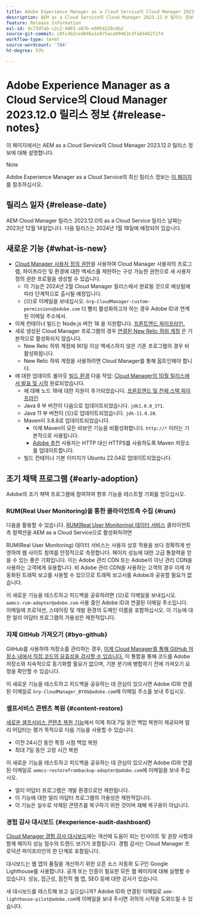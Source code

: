 ```yaml
---
title: Adobe Experience Manager as a Cloud Service의 Cloud Manager 2023.12.0 릴리스 정보
description: AEM as a Cloud Service의 Cloud Manager 2023.12.0 릴리스 정보입니다.
feature: Release Information
exl-id: 9c73d7ab-c2c2-4803-a07b-e9054220c6b2
source-git-commit: c0fc4b2ced046a1e975aca99463cdfa03462f2f4
workflow-type: tm+mt
source-wordcount: '784'
ht-degree: 53%

---
```



# Adobe Experience Manager as a Cloud Service의 Cloud Manager 2023.12.0 릴리스 정보 {#release-notes}

이 페이지에서는 AEM as a Cloud Service의 Cloud Manager 2023.12.0 릴리스 정보에 대해 설명합니다.

>[!NOTE]
>
>Adobe Experience Manager as a Cloud Service의 최신 릴리스 정보는 [이 페이지](/help/release-notes/release-notes-cloud/release-notes-current.md)를 참조하십시오.

## 릴리스 일자 {#release-date}

AEM Cloud Manager 릴리스 2023.12.0의 as a Cloud Service 릴리스 날짜는 2023년 12월 14일입니다. 다음 릴리스는 2024년 1월 18일에 예정되어 있습니다.

## 새로운 기능 {#what-is-new}

* [Cloud Manager 사용자 정의 권한](/help/implementing/cloud-manager/custom-permissions.md)을 사용하여 Cloud Manager 사용자의 프로그램, 파이프라인 및 환경에 대한 액세스를 제한하는 구성 가능한 권한으로 새 사용자 정의 권한 프로필을 생성할 수 있습니다.
   * 이 기능은 2024년 2월 Cloud Manager 릴리스에서 완료될 것으로 예상됨에 따라 단계적으로 출시될 예정입니다.
   * (으)로 이메일을 보내십시오. `Grp-CloudManager-custom-permissions@adobe.com` 더 빨리 활성화하고자 하는 경우 Adobe ID과 연계된 이메일 주소에서.
* 이제 컨테이너 빌드는 Node.js 버전 18 을 지원합니다. [프론트엔드 파이프라인.](/help/implementing/developing/introduction/developing-with-front-end-pipelines.md)
* 새로 생성된 Cloud Manager 프로그램의 경우 [연결된 New Relic 하위 계정](/help/implementing/cloud-manager/user-access-new-relic.md) 은 기본적으로 활성화되지 않습니다.
   * New Relic 하위 계정에 90일 이상 액세스하지 않은 기존 프로그램의 경우 비활성화됩니다.
   * New Relic 하위 계정을 사용하려면 Cloud Manager를 통해 옵트인해야 합니다.
* 에 대한 업데이트 롤아웃 [빌드 환경](/help/implementing/cloud-manager/getting-access-to-aem-in-cloud/build-environment-details.md) 다음 작업: [Cloud Manager의 10월 릴리스에서 발표 및 시작](/help/implementing/cloud-manager/release-notes/2023/2023-10-0.md) 완료되었습니다.
   * 에 대해 노드 18에 대한 지원이 추가되었습니다. [프론트엔드 및 전체 스택 파이프라인](/help/implementing/cloud-manager/configuring-pipelines/introduction-ci-cd-pipelines.md)
   * Java 8 부 버전이 다음으로 업데이트되었습니다. `jdk1.8.0_371`.
   * Java 11 부 버전이 (으)로 업데이트되었습니다. `jdk-11.0.20`.
   * Maven이 3.8.8로 업데이트되었습니다.
      * 이제 Maven이 모든 비보안 기능을 비활성화합니다. `http://*` 미러는 기본적으로 사용됩니다.
      * [Adobe 추천](/help/implementing/cloud-manager/getting-access-to-aem-in-cloud/build-environment-details.md) 사용자는 HTTP 대신 HTTPS를 사용하도록 Maven 저장소를 업데이트합니다.
   * 빌드 컨테이너 기본 이미지가 Ubuntu 22.04로 업데이트되었습니다.

## 조기 채택 프로그램 {#early-adoption}

Adobe의 조기 채택 프로그램에 참여하여 향후 기능을 테스트할 기회를 얻으십시오.

### RUM(Real User Monitoring)을 통한 클라이언트측 수집 {#rum}

다음을 활용할 수 있습니다. [RUM(Real User Monitoring) 데이터 서비스](/help/implementing/cloud-manager/content-requests.md#cliendside-collection) 클라이언트측 컬렉션을 AEM as a Cloud Service으로 활성화하려면

RUM(Real User Monitoring) 데이터 서비스는 사용자 상호 작용을 보다 정확하게 반영하여 웹 사이트 참여를 안정적으로 측정합니다. 페이지 성능에 대한 고급 통찰력을 얻을 수 있는 좋은 기회입니다. 이는 Adobe 관리 CDN 또는 Adobe이 아닌 관리 CDN을 사용하는 고객에게 유용합니다. 비 Adobe 관리 CDN을 사용하는 고객의 경우 이제 자동화된 트래픽 보고를 사용할 수 있으므로 트래픽 보고서를 Adobe과 공유할 필요가 없습니다.

이 새로운 기능을 테스트하고 피드백을 공유하려면 (으)로 이메일을 보내십시오. `aemcs-rum-adopter@adobe.com` 사용 중인 Adobe ID과 연결된 이메일 주소입니다. 이메일에 프로덕션, 스테이징 및 개발 환경의 도메인 이름을 포함하십시오.  이 기능에 대한 얼리 어답터 프로그램의 가용성은 제한적입니다.

### 자체 GitHub 가져오기 {#byo-github}

GitHub를 사용하여 저장소를 관리하는 경우, [이제 Cloud Manager를 통해 GitHub 저장소 내에서 직접 코드의 유효성을 검사할 수 있습니다.](/help/implementing/cloud-manager/managing-code/byo-github.md) 이 통합을 통해 코드를 Adobe 저장소와 지속적으로 동기화할 필요가 없으며, 기본 분기에 병합하기 전에 가져오기 요청을 확인할 수 있습니다.

이 새로운 기능을 테스트하고 피드백을 공유하는 데 관심이 있으시면 Adobe ID와 연결된 이메일로 `Grp-CloudManager_BYOG@adobe.com`에 이메일 주소를 보내 주십시오.

### 셀프서비스 콘텐츠 복원 {#content-restore}

[새로운 셀프서비스 콘텐츠 복원 기능](/help/operations/restore.md)에서 이제 최대 7일 동안 백업 복원이 제공되며 얼리 어답터는 평가 목적으로 다음 기능을 사용할 수 있습니다.

* 이전 24시간 동안 특정 시점 백업 복원
* 최대 7일 동안 고정 시간 복원

이 새로운 기능을 테스트하고 피드백을 공유하는 데 관심이 있으시면 Adobe ID와 연결된 이메일로 `aemcs-restorefrombackup-adopter@adobe.com`에 이메일을 보내 주십시오.

* 얼리 어답터 프로그램은 개발 환경으로만 제한됩니다.
* 이 기능에 대한 얼리 어답터 프로그램의 가용성은 제한적입니다.
* 이 기능은 실수로 삭제된 콘텐츠를 복구하기 위한 것이며 재해 복구용이 아닙니다.

### 경험 감사 대시보드 {#experience-audit-dashboard}

[Cloud Manager 경험 감사 대시보드](/help/implementing/cloud-manager/experience-audit-dashboard.md)에는 개선에 도움이 되는 인사이트 및 권장 사항과 함께 페이지 성능 점수의 트렌드 보기가 포함됩니다. 경험 감사는 Cloud Manager 프로덕션 파이프라인의 한 단계로 포함됩니다.

대시보드는 웹 앱의 품질을 개선하기 위한 오픈 소스 자동화 도구인 Google Lighthouse를 사용합니다. 공개 또는 인증이 필요한 모든 웹 페이지에 대해 실행할 수 있습니다. 성능, 접근성, 점진적 웹 앱, SEO 등에 대한 감사가 있습니다.

새 대시보드를 테스트해 보고 싶으십니까? Adobe ID와 연결된 이메일로 `aem-lighthouse-pilot@adobe.com`에 이메일을 보내 주시면 귀하의 시작을 도와드릴 수 있습니다.
